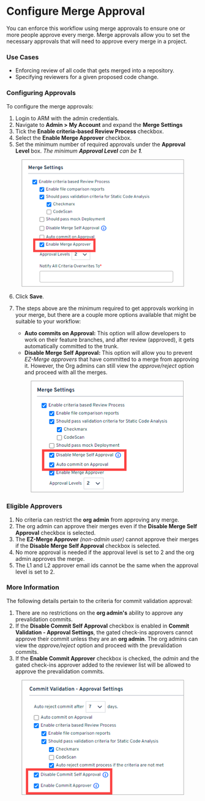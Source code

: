 # Configure Merge Approval

You can enforce this workflow using merge approvals to ensure one or more people approve every merge. Merge approvals allow you to set the necessary approvals that will need to approve every merge in a project.

### Use Cases <a href="#use-cases" id="use-cases"></a>

* Enforcing review of all code that gets merged into a repository.
* Specifying reviewers for a given proposed code change.

### Configuring Approvals <a href="#configuring-approvals" id="configuring-approvals"></a>

To configure the merge approvals:

1. Login to ARM with the admin credentials.
2. Navigate to **Admin > My Account** and expand the **Merge Settings**
3. Tick the **Enable criteria-based Review Process** checkbox.
4. Select the **Enable Merge Approver** checkbox.
5. Set the minimum number of required approvals under the **Approval Level** box. _The minimum **Approval Level** can be **1**._

<figure><img src="../../../../.gitbook/assets/image (28) (1) (1) (1) (1) (1) (1) (1) (1).png" alt=""><figcaption></figcaption></figure>

6. Click **Save**.
7.  The steps above are the minimum required to get approvals working in your merge, but there are a couple more options available that might be suitable to your workflow:

    * **Auto commits on Approval:** This option will allow developers to work on their feature branches, and after review (approved), it gets automatically committed to the trunk.
    * **Disable Merge Self Approval:** This option will allow you to prevent _EZ-Merge approvers_ that have committed to a merge from approving it. However, the Org admins can still view the _approve/reject_ option and proceed with all the merges.

    <figure><img src="../../../../.gitbook/assets/image (29) (1) (1) (1) (1) (1) (1) (1) (1).png" alt=""><figcaption></figcaption></figure>

### Eligible Approvers <a href="#eligible-approvers" id="eligible-approvers"></a>

1. No criteria can restrict the **org admin** from approving any merge.
2. The org admin can approve their merges even if the **Disable Merge Self Approval** checkbox is selected.
3. The **EZ-Merge Approver** _(non-admin user)_ cannot approve their merges if the **Disable Merge Self Approval** checkbox is selected.
4. No more approval is needed if the approval level is set to 2 and the org admin approves the merge.
5. The L1 and L2 approver email ids cannot be the same when the approval level is set to 2.

### More Information <a href="#more-informations" id="more-informations"></a>

The following details pertain to the criteria for commit validation approval:

1. There are no restrictions on the **org admin's** ability to approve any prevalidation commits.
2. If the **Disable Commit Self Approval** checkbox is enabled in **Commit Validation - Approval Settings**, the gated check-ins approvers cannot approve their commit unless they are an **org admin**. The org admins can view the _approve/reject_ option and proceed with the prevalidation commits.
3. If the **Enable Commit Approver** checkbox is checked, the _admin_ and the gated check-ins approver added to the reviewer list will be allowed to approve the prevalidation commits.

<figure><img src="../../../../.gitbook/assets/image (30) (1) (1) (1) (1) (1) (1) (1) (1).png" alt=""><figcaption></figcaption></figure>
